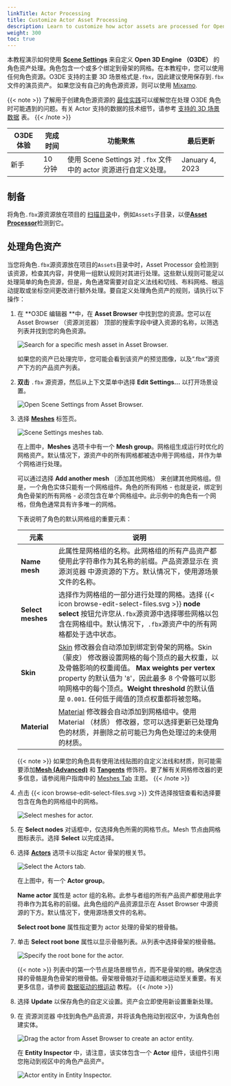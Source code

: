 ```yaml
---
linkTitle: Actor Processing
title: Customize Actor Asset Processing
description: Learn to customize how actor assets are processed for Open 3D Engine (O3DE) with Scene Settings.
weight: 300
toc: true
---
```


本教程演示如何使用 [**Scene Settings**](/docs/user-guide/assets/scene-settings/scene-settings) 来自定义 **Open 3D Engine （O3DE）** 的角色资产处理。角色包含一个或多个绑定到骨架的网格。在本教程中，您可以使用任何角色资源。O3DE 支持的主要 3D 场景格式是`.fbx`，因此建议使用保存到`.fbx`文件的演员资产。 如果您没有自己的角色源资源，则可以使用 [Mixamo](https://www.mixamo.com/#/?page=1&type=Character).

{{< note >}}
了解用于创建角色源资源的 [最佳实践](/docs/user-guide/assets/scene-settings/source-asset-best-practices#actors)可以缓解您在处理 O3DE 角色时可能遇到的问题。有关 Actor 支持的数据的技术细节，请参考 [支持的 3D 场景数据](/docs/user-guide/assets/scene-settings/scene-format-support#supported-3d-scene-data) 表。
{{< /note >}}

| O3DE 体验 |完成时间 |功能聚焦 |最后更新|
| - | - | - | - |
| 新手 | 10 分钟 | 使用 Scene Settings 对 `.fbx` 文件中的 actor 资源进行自定义处理。 | January 4, 2023 |

## 制备

将角色`.fbx`源资源放在项目的 [扫描目录](/docs/user-guide/assets/pipeline/scan-directories)中，例如`Assets`子目录，以便[**Asset Processor**](/docs/user-guide/assets/asset-processor)检测到它。

## 处理角色资产

当您将角色`.fbx`源资源放在项目的`Assets`目录中时，Asset Processor 会检测到该资源，检查其内容，并使用一组默认规则对其进行处理。这些默认规则可能足以处理简单的角色资源，但是，角色通常需要对自定义法线和切线、布料网格、根运动提取或坐标空间更改进行额外处理。要自定义处理角色资产的规则，请执行以下操作：

1. 在 **O3DE 编辑器 **中，在 **Asset Browser** 中找到您的资源。您可以在 Asset Browser （资源浏览器） 顶部的搜索字段中键入资源的名称，以筛选列表并找到您的角色资源。

    ![ Search for a specific mesh asset in Asset Browser. ](/images/learning-guide/tutorials/assets/actor-search-asset-browser.png)

    如果您的资产已处理完毕，您可能会看到该资产的预览图像，以及“.fbx”源资产下方的产品资产列表。

1. **双击**  `.fbx` 源资源，然后从上下文菜单中选择 **Edit Settings...** 以打开场景设置。

    ![ Open Scene Settings from Asset Browser. ](/images/learning-guide/tutorials/assets/actor-edit-settings.png)

1. 选择 [**Meshes**](/docs/user-guide/assets/scene-settings/meshes-tab) 标签页。

    ![ Scene Settings meshes tab. ](/images/learning-guide/tutorials/assets/actor-mesh-scene-settings.png)

    在上图中，**Meshes** 选项卡中有一个 **Mesh group**。网格组生成运行时优化的网格资产。默认情况下，源资产中的所有网格都被选中用于网格组，并作为单个网格进行处理。

    可以通过选择 **Add another mesh** （添加其他网格） 来创建其他网格组。但是，一个角色实体只能有一个网格组件。角色的所有网格 - 也就是说，绑定到角色骨架的所有网格 - 必须包含在单个网格组中。此示例中的角色有一个网格，但角色通常具有许多唯一的网格。

    下表说明了角色的默认网格组的重要元素：

    | 元素 | 说明 |
    | --- | --- |
    | **Name mesh** | 此属性是网格组的名称。此网格组的所有产品资产都使用此字符串作为其名称的前缀。产品资源显示在 资源浏览器 中源资源的下方。默认情况下，使用源场景文件的名称。 |
    | **Select meshes** | 选择作为网格组的一部分进行处理的网格。选择 {{< icon browse-edit-select-files.svg >}} **node select** 按钮允许您从`.fbx`源资源中选择哪些网格以包含在网格组中。默认情况下，`.fbx`源资产中的所有网格都处于选中状态。 |
    | **Skin** | [Skin](/docs/user-guide/assets/scene-settings/meshes-tab/#skin) 修改器会自动添加到绑定到骨架的网格。Skin （蒙皮） 修改器设置网格的每个顶点的最大权重，以及骨骼影响的权重阈值。 **Max weights per vertex** property 的默认值为 '`8`'，因此最多 8 个骨骼可以影响网格中的每个顶点。**Weight threshold** 的默认值是 `0.001`. 任何低于阈值的顶点权重都将被忽略。 |
    | **Material** | [Material](/docs/user-guide/assets/scene-settings/meshes-tab/#material) 修改器会自动添加到网格组中。使用 Material （材质） 修改器，您可以选择更新已处理角色的材质，并删除之前可能已为角色处理过的未使用的材质。 |

    {{< note >}}
如果您的角色具有使用法线贴图的自定义法线和材质，则可能需要添加[**Mesh (Advanced)**](/docs/user-guide/assets/scene-settings/meshes-tab/#mesh-advanced) 和 [**Tangents**](/docs/user-guide/assets/scene-settings/meshes-tab/#tangents)  修饰符。要了解有关网格修改器的更多信息，请参阅用户指南中的 [Meshes Tab](/docs/user-guide/assets/scene-settings/meshes-tab) 主题。
    {{< /note >}}

1. 点击 {{< icon browse-edit-select-files.svg >}} 文件选择按钮查看和选择要包含在角色的网格组中的网格。

    ![ Select meshes for actor. ](/images/learning-guide/tutorials/assets/select-actor-mesh.png)

1. 在 **Select nodes** 对话框中，仅选择角色所需的网格节点。Mesh 节点由网格图标表示。选择 **Select** 以完成选择。

1. 选择 [**Actors**](/docs/user-guide/assets/scene-settings/actors-tab) 选项卡以指定 Actor 骨架的根关节。

    ![ Select the Actors tab. ](/images/learning-guide/tutorials/assets/actors-tab.png)

    在上图中，有一个 **Actor group**。

    **Name actor** 属性是 actor 组的名称。此参与者组的所有产品资产都使用此字符串作为其名称的前缀。此角色组的产品资源显示在 Asset Browser 中源资源的下方。默认情况下，使用源场景文件的名称。

    **Select root bone** 属性指定要为 actor 处理的骨架的根骨骼。

1. 单击 **Select root bone** 属性以显示骨骼列表。从列表中选择骨架的根骨骼。

    ![ Specify the root bone for the actor. ](/images/learning-guide/tutorials/assets/select-actor-root.png)

    {{< note >}}
列表中的第一个节点是场景根节点，而不是骨架的根。确保您选择的骨骼是角色骨架的根骨骼。骨架根骨骼对于动画和根运动至关重要。有关更多信息，请参阅 [数据驱动的根运动](/docs/learning-guide/tutorials/animation/data-driven-root-motion) 教程。
    {{< /note >}}

1. 选择 **Update** 以保存角色的自定义设置。资产会立即使用新设置重新处理。

1. 在 资源浏览器 中找到角色产品资源，并将该角色拖动到视区中，为该角色创建实体。

    ![ Drag the actor from Asset Browser to create an actor entity. ](/images/learning-guide/tutorials/assets/actor-entity-instance.png)

    在 **Entity Inspector** 中，请注意，该实体包含一个 **Actor** 组件，该组件引用您拖动到视区中的角色产品资产。

    ![ Actor entity in Entity Inspector. ](/images/learning-guide/tutorials/assets/actor-entity-components.png)
